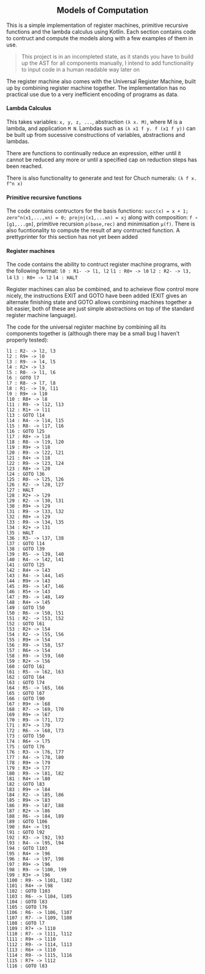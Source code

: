 <h2 align="center">
  <br>
  Models of Computation
  <br>
</h2>

This is a simple implementation of register machines, primitive recursive functions and the lambda calculus using Kotlin.
Each section contains code to contruct and compute the models along with a few examples of them in use.

> This project is in an incompleted state, as it stands you have to build up the AST for all components manually,
> I intend to add functionality to input code in a human readable way later on

The register machine also comes with the Universal Register Machine, built up by combining register machine together. The implementation has no practical use due to a very inefficient encoding of programs as data.

#### Lambda Calculus
This takes variables: ```x, y, z, ...```, abstraction ```(λ x. M)```, where M is a lambda, and application ```M N```.
Lambdas such as ```(λ x1 f y. f (x1 f y))``` can be built up from sucessive constructions of variables, abstractions and lambdas.

There are functions to continually reduce an expression, either until it cannot be reduced any more or until a specified cap on reduction steps has been reached.

There is also functionality to generate and test for Chuch numerals: ```(λ f x. f^n x)```

#### Primitive recursive functions
The code contains contructors for the basis functions: ```succ(x) = x + 1; zero^n(x1,...,xn) = 0; projnj(x1,...xn) = xj```
along with composition: ```f ∘ [g1,...gm]```, primitive recursion ```ρ(base,rec)``` and minimisation ```μ(f)```.
There is also fucntionality to compute the result of any contructed function. A prettyprinter for this section has not yet been added

#### Register machines
The code contains the ability to contruct register machine programs, with the following format:
```l0 : R1- -> l1, l2```
```l1 : R0+ -> l0```
```l2 : R2- -> l3, l4```
```l3 : R0+ -> l2```
```l4 : HALT```

Register machines can also be combined, and to acheieve flow control more nicely, the instructions EXIT and GOTO have been added (EXIT gives an alternate finishing state and GOTO allows combining machines together a bit easier, both of these are just simple abstractions on top of the standard register machine language).


The code for the universal register machine by combining all its components together is (although there may be a small bug I haven't properly tested):
```l0 : R9+ -> l1
l1 : R2- -> l2, l3
l2 : R9+ -> l0
l3 : R9- -> l4, l5
l4 : R2+ -> l3
l5 : R0- -> l1, l6
l6 : GOTO l7
l7 : R8- -> l7, l8
l8 : R1- -> l9, l11
l9 : R9+ -> l10
l10 : R8+ -> l8
l11 : R9- -> l12, l13
l12 : R1+ -> l11
l13 : GOTO l14
l14 : R4- -> l14, l15
l15 : R8- -> l17, l16
l16 : GOTO l25
l17 : R8+ -> l18
l18 : R8- -> l19, l20
l19 : R9+ -> l18
l20 : R9- -> l22, l21
l21 : R4+ -> l18
l22 : R9- -> l23, l24
l23 : R8+ -> l20
l24 : GOTO l36
l25 : R0- -> l25, l26
l26 : R2- -> l28, l27
l27 : HALT
l28 : R2+ -> l29
l29 : R2- -> l30, l31
l30 : R9+ -> l29
l31 : R9- -> l33, l32
l32 : R0+ -> l29
l33 : R9- -> l34, l35
l34 : R2+ -> l31
l35 : HALT
l36 : R3- -> l37, l38
l37 : GOTO l14
l38 : GOTO l39
l39 : R5- -> l39, l40
l40 : R4- -> l42, l41
l41 : GOTO l25
l42 : R4+ -> l43
l43 : R4- -> l44, l45
l44 : R9+ -> l43
l45 : R9- -> l47, l46
l46 : R5+ -> l43
l47 : R9- -> l48, l49
l48 : R4+ -> l45
l49 : GOTO l50
l50 : R6- -> l50, l51
l51 : R2- -> l53, l52
l52 : GOTO l61
l53 : R2+ -> l54
l54 : R2- -> l55, l56
l55 : R9+ -> l54
l56 : R9- -> l58, l57
l57 : R6+ -> l54
l58 : R9- -> l59, l60
l59 : R2+ -> l56
l60 : GOTO l61
l61 : R5- -> l62, l63
l62 : GOTO l64
l63 : GOTO l74
l64 : R5- -> l65, l66
l65 : GOTO l67
l66 : GOTO l90
l67 : R9+ -> l68
l68 : R7- -> l69, l70
l69 : R9+ -> l67
l70 : R9- -> l71, l72
l71 : R7+ -> l70
l72 : R6- -> l68, l73
l73 : GOTO l50
l74 : R6+ -> l75
l75 : GOTO l76
l76 : R3- -> l76, l77
l77 : R4- -> l78, l80
l78 : R9+ -> l79
l79 : R3+ -> l77
l80 : R9- -> l81, l82
l81 : R4+ -> l80
l82 : GOTO l83
l83 : R9+ -> l84
l84 : R2- -> l85, l86
l85 : R9+ -> l83
l86 : R9- -> l87, l88
l87 : R2+ -> l86
l88 : R6- -> l84, l89
l89 : GOTO l106
l90 : R4+ -> l91
l91 : GOTO l92
l92 : R3- -> l92, l93
l93 : R4- -> l95, l94
l94 : GOTO l103
l95 : R4+ -> l96
l96 : R4- -> l97, l98
l97 : R9+ -> l96
l98 : R9- -> l100, l99
l99 : R3+ -> l96
l100 : R9- -> l101, l102
l101 : R4+ -> l98
l102 : GOTO l103
l103 : R6- -> l104, l105
l104 : GOTO l83
l105 : GOTO l76
l106 : R6- -> l106, l107
l107 : R7- -> l109, l108
l108 : GOTO l7
l109 : R7+ -> l110
l110 : R7- -> l111, l112
l111 : R9+ -> l110
l112 : R9- -> l114, l113
l113 : R6+ -> l110
l114 : R9- -> l115, l116
l115 : R7+ -> l112
l116 : GOTO l83
